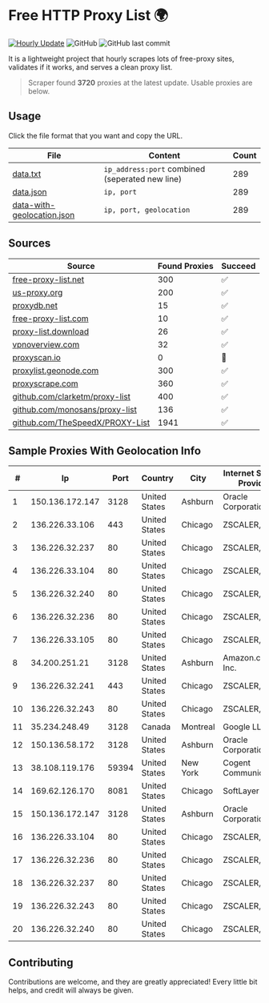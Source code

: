 
# Free HTTP Proxy List 🌍

[![Hourly Update](https://github.com/mertguvencli/http-proxy-list/actions/workflows/main.yml/badge.svg?branch=main)](https://github.com/mertguvencli/http-proxy-list/actions/workflows/main.yml)
![GitHub](https://img.shields.io/github/license/mertguvencli/http-proxy-list)
![GitHub last commit](https://img.shields.io/github/last-commit/mertguvencli/http-proxy-list)

It is a lightweight project that hourly scrapes lots of free-proxy sites, validates if it works, and serves a clean proxy list.


> Scraper found **3720** proxies at the latest update. Usable proxies are below.

## Usage

Click the file format that you want and copy the URL.


|File|Content|Count|
|----|-------|-----|
|[data.txt](https://raw.githubusercontent.com/mertguvencli/http-proxy-list/main/proxy-list/data.txt)|`ip_address:port` combined (seperated new line)|289|
|[data.json](https://raw.githubusercontent.com/mertguvencli/http-proxy-list/main/proxy-list/data.json)|`ip, port`|289|
|[data-with-geolocation.json](https://raw.githubusercontent.com/mertguvencli/http-proxy-list/main/proxy-list/data-with-geolocation.json)|`ip, port, geolocation`|289|

## Sources

|Source|Found Proxies|Succeed|
|------|-------------|-------|
|[free-proxy-list.net](https://free-proxy-list.net)|300|✅|
|[us-proxy.org](https://www.us-proxy.org)|200|✅|
|[proxydb.net](http://proxydb.net)|15|✅|
|[free-proxy-list.com](https://free-proxy-list.com/?page=&port=&type%5B%5D=http&type%5B%5D=https&up_time=0&search=Search)|10|✅|
|[proxy-list.download](https://www.proxy-list.download/HTTP)|26|✅|
|[vpnoverview.com](https://vpnoverview.com/privacy/anonymous-browsing/free-proxy-servers)|32|✅|
|[proxyscan.io](https://www.proxyscan.io)|0|🚫|
|[proxylist.geonode.com](https://proxylist.geonode.com/api/proxy-list?limit=300&page=1&sort_by=lastChecked&sort_type=desc&protocols=http,https)|300|✅|
|[proxyscrape.com](https://api.proxyscrape.com/v2/?request=displayproxies&protocol=http&timeout=10000&country=all&ssl=all&anonymity=all)|360|✅|
|[github.com/clarketm/proxy-list](https://raw.githubusercontent.com/clarketm/proxy-list/master/proxy-list-raw.txt)|400|✅|
|[github.com/monosans/proxy-list](https://raw.githubusercontent.com/monosans/proxy-list/main/proxies/http.txt)|136|✅|
|[github.com/TheSpeedX/PROXY-List](https://raw.githubusercontent.com/TheSpeedX/PROXY-List/master/http.txt)|1941|✅|


## Sample Proxies With Geolocation Info

|#|Ip|Port|Country|City|Internet Service Provider|
|-|--|----|-------|----|-------------------------|
|1|150.136.172.147|3128|United States|Ashburn|Oracle Corporation|
|2|136.226.33.106|443|United States|Chicago|ZSCALER, INC.|
|3|136.226.32.237|80|United States|Chicago|ZSCALER, INC.|
|4|136.226.33.104|80|United States|Chicago|ZSCALER, INC.|
|5|136.226.32.240|80|United States|Chicago|ZSCALER, INC.|
|6|136.226.32.236|80|United States|Chicago|ZSCALER, INC.|
|7|136.226.33.105|80|United States|Chicago|ZSCALER, INC.|
|8|34.200.251.21|3128|United States|Ashburn|Amazon.com, Inc.|
|9|136.226.32.241|443|United States|Chicago|ZSCALER, INC.|
|10|136.226.32.243|80|United States|Chicago|ZSCALER, INC.|
|11|35.234.248.49|3128|Canada|Montreal|Google LLC|
|12|150.136.58.172|3128|United States|Ashburn|Oracle Corporation|
|13|38.108.119.176|59394|United States|New York|Cogent Communications|
|14|169.62.126.170|8081|United States|Chicago|SoftLayer|
|15|150.136.172.147|3128|United States|Ashburn|Oracle Corporation|
|16|136.226.33.104|80|United States|Chicago|ZSCALER, INC.|
|17|136.226.32.236|80|United States|Chicago|ZSCALER, INC.|
|18|136.226.32.237|80|United States|Chicago|ZSCALER, INC.|
|19|136.226.32.243|80|United States|Chicago|ZSCALER, INC.|
|20|136.226.32.240|80|United States|Chicago|ZSCALER, INC.|



## Contributing

Contributions are welcome, and they are greatly appreciated! Every
little bit helps, and credit will always be given.

